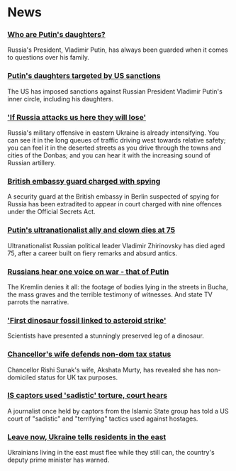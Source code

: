 # News
### [Who are Putin's daughters?](https://www.bbc.com/news/world-europe-61011141)
Russia's President, Vladimir Putin, has always been guarded when it comes to questions over his family.
### [Putin's daughters targeted by US sanctions](https://www.bbc.com/news/world-us-canada-61005388)
The US has imposed sanctions against Russian President Vladimir Putin's inner circle, including his daughters.
### ['If Russia attacks us here they will lose'](https://www.bbc.com/news/world-europe-61018959)
Russia's military offensive in eastern Ukraine is already intensifying. You can see it in the long queues of traffic driving west towards relative safety; you can feel it in the deserted streets as you drive through the towns and cities of the Donbas; and you can hear it with the increasing sound of Russian artillery.
### [British embassy guard charged with spying](https://www.bbc.com/news/uk-61015772)
A security guard at the British embassy in Berlin suspected of spying for Russia has been extradited to appear in court charged with nine offences under the Official Secrets Act. 
### [Putin's ultranationalist ally and clown dies at 75](https://www.bbc.com/news/world-europe-61008292)
Ultranationalist Russian political leader Vladimir Zhirinovsky has died aged 75, after a career built on fiery remarks and absurd antics.
### [Russians hear one voice on war - that of Putin](https://www.bbc.com/news/world-europe-61008293)
The Kremlin denies it all: the footage of bodies lying in the streets in Bucha, the mass graves and the terrible testimony of witnesses. And state TV parrots the narrative. 
### ['First dinosaur fossil linked to asteroid strike'](https://www.bbc.com/news/science-environment-61013740)
Scientists have presented a stunningly preserved leg of a dinosaur.
### [Chancellor's wife defends non-dom tax status](https://www.bbc.com/news/uk-politics-61017993)
Chancellor Rishi Sunak's wife, Akshata Murty, has revealed she has non-domiciled status for UK tax purposes.
### [IS captors used 'sadistic' torture, court hears](https://www.bbc.com/news/world-us-canada-61016908)
A journalist once held by captors from the Islamic State group has told a US court of "sadistic" and "terrifying" tactics used against hostages.
### [Leave now, Ukraine tells residents in the east](https://www.bbc.com/news/world-europe-61010719)
Ukrainians living in the east must flee while they still can, the country's deputy prime minister has warned.
